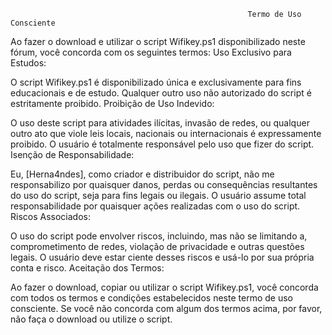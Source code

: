                                                          Termo de Uso Consciente
Ao fazer o download e utilizar o script Wifikey.ps1 disponibilizado neste fórum, você concorda com os seguintes termos:
Uso Exclusivo para Estudos:

O script Wifikey.ps1 é disponibilizado única e exclusivamente para fins educacionais e de estudo. Qualquer outro uso não autorizado do script é estritamente proibido.
Proibição de Uso Indevido:

O uso deste script para atividades ilícitas, invasão de redes, ou qualquer outro ato que viole leis locais, nacionais ou internacionais é expressamente proibido. O usuário é totalmente responsável pelo uso que fizer do script.
Isenção de Responsabilidade:

Eu, [Herna4ndes], como criador e distribuidor do script, não me responsabilizo por quaisquer danos, perdas ou consequências resultantes do uso do script, seja para fins legais ou ilegais. O usuário assume total responsabilidade por quaisquer ações realizadas com o uso do script.
Riscos Associados:

O uso do script pode envolver riscos, incluindo, mas não se limitando a, comprometimento de redes, violação de privacidade e outras questões legais. O usuário deve estar ciente desses riscos e usá-lo por sua própria conta e risco.
Aceitação dos Termos:

Ao fazer o download, copiar ou utilizar o script Wifikey.ps1, você concorda com todos os termos e condições estabelecidos neste termo de uso consciente.
Se você não concorda com algum dos termos acima, por favor, não faça o download ou utilize o script.
